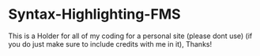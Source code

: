 # Syntax-Highlighting-FMS
This is a Holder for all of my coding for a personal site (please dont use) (if you do just make sure to include credits with me in it), Thanks!
<html>
  
</html>
